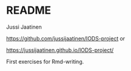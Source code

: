 README
================
Jussi Jaatinen

<https://github.com/jussijaatinen/IODS-project> or

<https://jussijaatinen.github.io/IODS-project/>

First exercises for Rmd-writing.
